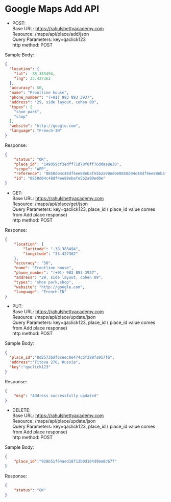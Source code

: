 # Google Maps Add API

- POST: </br>
Base URL:  https://rahulshettyacademy.com </br>
Resource: /maps/api/place/add/json</br>
Query Parameters: key=qaclick123</br>
http method: POST</br>

Sample Body:
```json
{
  "location": {
    "lat": -38.383494,
    "lng": 33.427362
  },
  "accuracy": 50,
  "name": "Frontline house",
  "phone_number": "(+91) 983 893 3937",
  "address": "29, side layout, cohen 09",
  "types": [
    "shoe park",
    "shop"
  ],
  "website": "http://google.com",
  "language": "French-IN"
}
```
Response:
```json
{
    "status": "OK",
    "place_id": "149059cf3edff71d78f0ff76ddaa8e38",
    "scope": "APP",
    "reference": "0850d04c48df4ee88ebafe5b2a90ed0e0850d04c48df4ee88ebafe5b2a90ed0e",
    "id": "0850d04c48df4ee88ebafe5b2a90ed0e"
}
```
- GET: </br>
Base URL:  https://rahulshettyacademy.com </br>
Resource: /maps/api/place/get/json</br>
Query Parameters: key=qaclick123, place_id ( place_id  value comes from Add place response)</br>
http method: POST</br>

Response:
```json
{
    "location": {
        "latitude": "-38.383494",
        "longitude": "33.427362"
    },
    "accuracy": "50",
    "name": "Frontline house",
    "phone_number": "(+91) 983 893 3937",
    "address": "29, side layout, cohen 09",
    "types": "shoe park,shop",
    "website": "http://google.com",
    "language": "French-IN"
}
```
- PUT: </br>
Base URL:  https://rahulshettyacademy.com </br>
Resource: /maps/api/place/update/json </br>
Query Parameters: key=qaclick123, place_id ( place_id  value comes from Add place response) </br>
http method: POST </br>

Sample Body:
```json
{
  "place_id":"8d2573bdf6ceec0e474c5f388fa917fb",
  "address":"Titova 270, Russia",
  "key":"qaclick123"
}
```
Response:
```json
{
    "msg": "Address successfully updated"
}
```
- DELETE: </br>
Base URL:  https://rahulshettyacademy.com </br>
Resource: /maps/api/place/update/json </br>
Query Parameters: key=qaclick123, place_id ( place_id  value comes from Add place response) </br>
http method: POST </br>

Sample Body:
```json
{
    "place_id":"928b51f64aed18713b0d164d9be8d67f"
}
```
Response:
```json
{
    "status": "OK"
}
```
